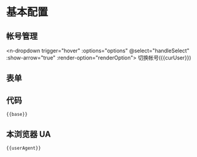 <script lang="ts" setup>
import * as naive from 'naive-ui';
import { storeToRefs } from 'pinia';
import { ref, onMounted, computed } from 'vue'
import useConfigStore from '@store/config'
import schema from '@data/configSchema'
import VueForm from '@lljj/vue3-form-naive';

const { useMessage, NTooltip, DropdownOption, DropdownGroupOption } = naive;

const message = useMessage();
const configStore = useConfigStore()
const { index } = configStore
const { users, curUser } = storeToRefs(configStore)

const options = users.value.map(user => ({
  label: user.name,
  key: user.name,
  remark: user.remark
}))

const renderOption = ({
        node,
        option
      }: {
        node: VNode
        option: DropdownOption | DropdownGroupOption
      }) => {
        return h(
          NTooltip,
          { keepAliveOnHover: false, style: { width: 'max-content' } },
          {
            trigger: () => [node],
            default: () => option.remark
          }
        )
      }

function handleSelect (name: string | number) {
  name = String(name)
  if(curUser.value === name) {
    message.info("哦？你试图切换为自己，难道你是两面三刀的人？")
    return
  }
  console.info(name)
  let messageReactive = message.loading(
          '心急喝不了冷稀饭。',{
            duration: 5000,
            onAfterEnter(){
              curUser.value = name
              message.success(`切换为 [${name}]。亡羊补牢，为时未晚。你现在换回去还来得及。`)
              messageReactive.destroy()
              messageReactive = null
            }
          }
   )

}

const user = users.value[index]

const base = computed(()=>
  ( {cookie: user.config.cookie,
  createCookieDay: user.config.createCookieDay,
  apiDelay: user.config.apiDelay,
  dailyRunTime: user.config.dailyRunTime,
  userAgent: user.config.userAgent}
))

const userAgent = ref('')

onMounted(()=>{
  userAgent.value = window.navigator.userAgent
})

const formProps = {
  layoutColumn: 1,
};

const uiSchema = {
  'ui:width': {
    width: '50%',
  },
};

const submit = (data: any) => {
  console.log(data);
};

const formFooter = {
  show: false,
};

const change = ({newValue}) => {
  users.value[index].config = {...users.value[index].config,...newValue}
}
</script>

# 基本配置

## 帐号管理

<n-dropdown trigger="hover" :options="options" @select="handleSelect" :show-arrow="true" :render-option="renderOption">
<n-button>切换帐号({{curUser}})</n-button>
</n-dropdown>

## 表单

<div class="form">
    <vue-form
      :modelValue="config"
      :schema="schema['baseSchema']"
      :form-props="formProps"
      :ui-schema="uiSchema"
      :formFooter="formFooter"
      @submit="submit"
      @change="change"
    ></vue-form>
  </div>

## 代码

```json-vue
{{base}}
```

## 本浏览器 UA

```text-vue
{{userAgent}}
```

